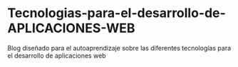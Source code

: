 # Tecnologias-para-el-desarrollo-de-APLICACIONES-WEB
Blog diseñado para el autoaprendizaje sobre las diferentes tecnologías para el desarrollo de aplicaciones web
